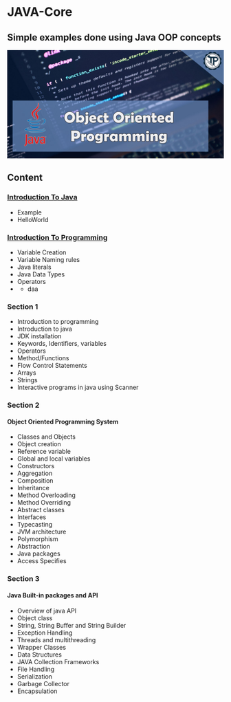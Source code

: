# JAVA-Core
## Simple examples done using Java OOP concepts

![JAVA-Core](JavCore.jpg)

## Content

### [Introduction To Java](Introduction_To_Java/src)
* Example
* HelloWorld

### [Introduction To Programming](Introduction_To_Programming/src)
* Variable Creation
* Variable Naming rules
* Java literals
* Java Data Types
* Operators
* * daa








### Section 1
* Introduction to programming 
* Introduction to java 
* JDK installation 
* Keywords, Identifiers, variables 
* Operators 
* Method/Functions 
* Flow Control Statements 
* Arrays 
* Strings 
* Interactive programs in java using Scanner

### Section 2
#### Object Oriented Programming System
- Classes and Objects
- Object creation
- Reference variable
- Global and local variables
- Constructors
- Aggregation
- Composition
- Inheritance 
- Method Overloading
- Method Overriding
- Abstract classes
- Interfaces
- Typecasting
- JVM architecture
- Polymorphism
- Abstraction
- Java packages
- Access Specifies

### Section 3
####  Java Built-in packages and API
* Overview of java API
* Object class
* String, String Buffer and String Builder
* Exception Handling
* Threads and multithreading
* Wrapper Classes
* Data Structures
* JAVA Collection Frameworks
* File Handling
* Serialization
* Garbage Collector
* Encapsulation